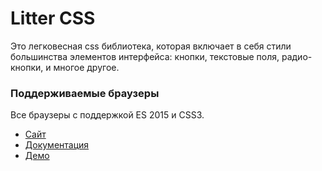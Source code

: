 <h1>Litter CSS</h1>
<p>Это легковесная css библиотека, которая включает в себя стили
большинства элементов интерфейса: кнопки, текстовые поля, радио-кнопки, и многое другое.</p>
<h3>Поддерживаемые браузеры</h3>
 <p>Все браузеры с поддержкой ES 2015 и CSS3.</p>
<ul>
  <li><a href="http://litter-css.zzz.com.ua">Сайт</a></li>
  <li><a href="http://litter-css.zzz.com.ua/documentation.html">Документация</a></li>
  <li><a href="http://litter-css.zzz.com.ua/simple.html">Демо</a></li>
</ul>
